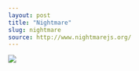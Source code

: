 ```yaml
---
layout: post
title: "Nightmare"
slug: nightmare
source: http://www.nightmarejs.org/
---
```


<img src="/beautiful-open/screenshots/nightmare.png">
